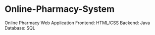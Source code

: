 # Online-Pharmacy-System
Online Pharmacy Web Application
Frontend: HTML/CSS
Backend: Java
Database: SQL
